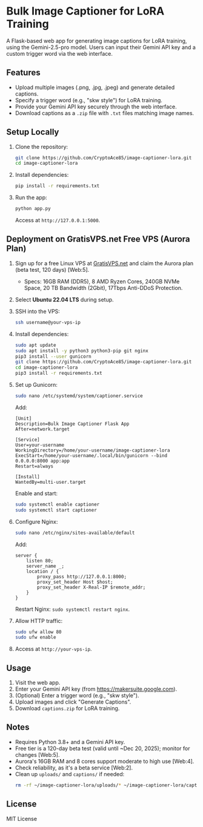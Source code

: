 # Bulk Image Captioner for LoRA Training


  A Flask-based web app for generating image captions for LoRA training, using the Gemini-2.5-pro model. Users can input their Gemini API key and a custom trigger word via the web interface.

  ## Features
  - Upload multiple images (.png, .jpg, .jpeg) and generate detailed captions.
  - Specify a trigger word (e.g., "skw style") for LoRA training.
  - Provide your Gemini API key securely through the web interface.
  - Download captions as a `.zip` file with `.txt` files matching image names.

  ## Setup Locally
  1. Clone the repository:
     ```bash
     git clone https://github.com/CryptoAce85/image-captioner-lora.git
     cd image-captioner-lora
     ```
  2. Install dependencies:
     ```bash
     pip install -r requirements.txt
     ```
  3. Run the app:
     ```bash
     python app.py
     ```
     Access at `http://127.0.0.1:5000`.

  ## Deployment on GratisVPS.net Free VPS (Aurora Plan)
  
  1. Sign up for a free Linux VPS at [GratisVPS.net](https://gratisvps.net) and claim the Aurora plan (beta test, 120 days) [Web:5].
     - Specs: 16GB RAM (DDR5), 8 AMD Ryzen Cores, 240GB NVMe Space, 20 TB Bandwidth (2Gbit), 17Tbps Anti-DDoS Protection.
	 
  2. Select **Ubuntu 22.04 LTS** during setup.
  
  3. SSH into the VPS:
     ```bash
     ssh username@your-vps-ip
	 ``` 
	 
  4. Install dependencies:
     ```bash
     sudo apt update
     sudo apt install -y python3 python3-pip git nginx
     pip3 install --user gunicorn
     git clone https://github.com/CryptoAce85/image-captioner-lora.git
     cd image-captioner-lora
     pip3 install -r requirements.txt
     ```
  5. Set up Gunicorn:
     ```bash
     sudo nano /etc/systemd/system/captioner.service
     ```
     Add:
     ```
     [Unit]
     Description=Bulk Image Captioner Flask App
     After=network.target

     [Service]
     User=your-username
     WorkingDirectory=/home/your-username/image-captioner-lora
     ExecStart=/home/your-username/.local/bin/gunicorn --bind 0.0.0.0:8000 app:app
     Restart=always

     [Install]
     WantedBy=multi-user.target
     ```
     Enable and start:
     ```bash
     sudo systemctl enable captioner
     sudo systemctl start captioner
     ```
  6. Configure Nginx:
     ```bash
     sudo nano /etc/nginx/sites-available/default
     ```
     Add:
     ```
     server {
         listen 80;
         server_name _;
         location / {
             proxy_pass http://127.0.0.1:8000;
             proxy_set_header Host $host;
             proxy_set_header X-Real-IP $remote_addr;
         }
     }
     ```
     Restart Nginx: `sudo systemctl restart nginx`.
  7. Allow HTTP traffic:
     ```bash
     sudo ufw allow 80
     sudo ufw enable
     ```
  8. Access at `http://your-vps-ip`.

  ## Usage
  1. Visit the web app.
  2. Enter your Gemini API key (from https://makersuite.google.com).
  3. (Optional) Enter a trigger word (e.g., "skw style").
  4. Upload images and click "Generate Captions".
  5. Download `captions.zip` for LoRA training.

  ## Notes
  - Requires Python 3.8+ and a Gemini API key.
  - Free tier is a 120-day beta test (valid until ~Dec 20, 2025); monitor for changes [Web:5].
  - Aurora's 16GB RAM and 8 cores support moderate to high use [Web:4].
  - Check reliability, as it's a beta service [Web:2].
  - Clean up `uploads/` and `captions/` if needed:
    ```bash
    rm -rf ~/image-captioner-lora/uploads/* ~/image-captioner-lora/captions/*
    ```

  ## License
  
  MIT License